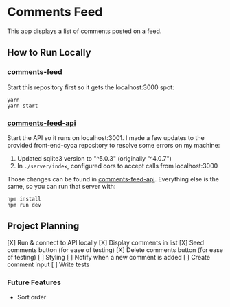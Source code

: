 # Comments Feed

This app displays a list of comments posted on a feed.

## How to Run Locally

### comments-feed

Start this repository first so it gets the localhost:3000 spot:

```
yarn
yarn start
```

### [comments-feed-api](https://github.com/kate-bishop/comments-feed-api)

Start the API so it runs on localhost:3001. I made a few updates to the provided front-end-cyoa repository to resolve some errors on my machine:

1. Updated sqlite3 version to "^5.0.3" (originally "^4.0.7")
2. In `./server/index`, configured cors to accept calls from localhost:3000

Those changes can be found in [comments-feed-api](https://github.com/kate-bishop/comments-feed-api). Everything else is the same, so you can run that server with:

```
npm install
npm run dev
```

## Project Planning
[X] Run & connect to API locally
[X] Display comments in list
[X] Seed comments button (for ease of testing)
[X] Delete comments button (for ease of testing)
[ ] Styling
[ ] Notify when a new comment is added
[ ] Create comment input
[ ] Write tests

### Future Features
- Sort order
